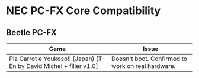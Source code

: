 # NEC PC-FX Core Compatibility

## Beetle PC-FX

| Game                                                                | Issue                                             |
|---------------------------------------------------------------------|---------------------------------------------------|
| Pia Carrot e Youkoso!! (Japan) [T-En by David Michel + filler v1.0] | Doesn't boot. Confirmed to work on real hardware. |